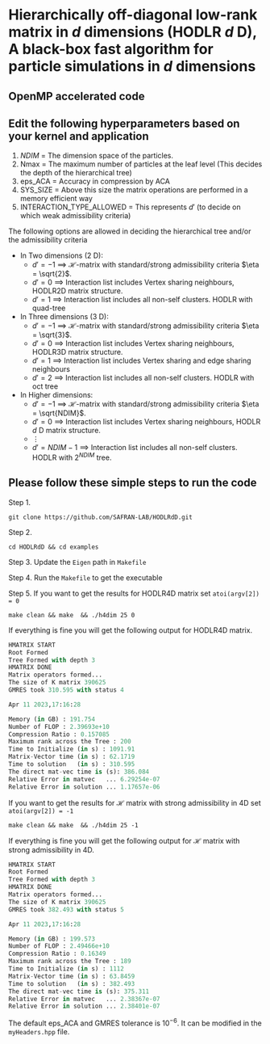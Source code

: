 # Hierarchically off-diagonal low-rank matrix in $d$ dimensions (HODLR $d$ D), A black-box fast algorithm for particle simulations in $d$ dimensions

## OpenMP accelerated code 

## Edit the following hyperparameters based on your kernel and application

1) $NDIM$ = The dimension space of the particles.  
1) Nmax = The maximum number of particles at the leaf level (This decides the depth of the hierarchical tree)  
3) eps_ACA = Accuracy in compression by ACA  
4) SYS_SIZE = Above this size the matrix operations are performed in a memory efficient way
5) INTERACTION_TYPE_ALLOWED = This represents $d'$ (to decide on which weak admissibility criteria)

The following options are allowed in deciding the hierarchical tree and/or the admissibility criteria

- In Two dimensions ($2$ D):  
  - $d' = -1$ $\implies$ $\mathcal{H}$-matrix with standard/strong admissibility criteria $\eta = \sqrt{2}$.
  - $d' = 0$ $\implies$ Interaction list includes Vertex sharing neighbours, HODLR2D matrix structure.
  - $d' = 1$ $\implies$ Interaction list includes all non-self clusters. HODLR with quad-tree
- In Three dimensions ($3$ D):
  - $d' = -1$ $\implies$ $\mathcal{H}$-matrix with standard/strong admissibility criteria $\eta = \sqrt{3}$.
  - $d' = 0$ $\implies$ Interaction list includes Vertex sharing neighbours, HODLR3D matrix structure.
  - $d' = 1$ $\implies$ Interaction list includes Vertex sharing and edge sharing neighbours
  - $d' = 2$ $\implies$ Interaction list includes all non-self clusters. HODLR with oct tree
- In Higher dimensions:
  - $d' = -1$ $\implies$ $\mathcal{H}$-matrix with standard/strong admissibility criteria $\eta = \sqrt{NDIM}$.
  - $d' = 0$ $\implies$ Interaction list includes Vertex sharing neighbours, HODLR $d$ D matrix structure.
  - $\vdots$
  - $d' = NDIM-1$ $\implies$ Interaction list includes all non-self clusters. HODLR with $2^{NDIM}$ tree.

## Please follow these simple steps to run the code

Step 1.

```
git clone https://github.com/SAFRAN-LAB/HODLRdD.git
```

Step 2.

```
cd HODLRdD && cd examples
```

Step 3.
Update the `Eigen` path in `Makefile`

Step 4.
Run the `Makefile` to get the executable

Step 5.
If you want to get the results for HODLR4D matrix set `atoi(argv[2]) = 0`

```
make clean && make  && ./h4dim 25 0
```

If everything is fine you will get the following output for HODLR4D matrix.

```python
HMATRIX START
Root Formed
Tree Formed with depth 3
HMATRIX DONE
Matrix operators formed...
The size of K matrix 390625
GMRES took 310.595 with status 4

Apr 11 2023,17:16:28

Memory (in GB) : 191.754
Number of FLOP : 2.39693e+10
Compression Ratio : 0.157085
Maximum rank across the Tree : 200
Time to Initialize (in s) : 1091.91
Matrix-Vector time (in s) : 62.1719
Time to solution   (in s) : 310.595
The direct mat-vec time is (s): 386.084
Relative Error in matvec   ... 6.29254e-07
Relative Error in solution ... 1.17657e-06
```

If you want to get the results for $\mathcal{H}$ matrix with strong admissibility in 4D set `atoi(argv[2]) = -1`

```
make clean && make  && ./h4dim 25 -1
```

If everything is fine you will get the following output for $\mathcal{H}$ matrix with strong admissibility in 4D.

```python
HMATRIX START
Root Formed
Tree Formed with depth 3
HMATRIX DONE
Matrix operators formed...
The size of K matrix 390625
GMRES took 382.493 with status 5

Apr 11 2023,17:16:28

Memory (in GB) : 199.573
Number of FLOP : 2.49466e+10
Compression Ratio : 0.16349
Maximum rank across the Tree : 189
Time to Initialize (in s) : 1112
Matrix-Vector time (in s) : 63.8459
Time to solution   (in s) : 382.493
The direct mat-vec time is (s): 375.311
Relative Error in matvec   ... 2.38367e-07
Relative Error in solution ... 2.38401e-07
```

The default eps_ACA and GMRES tolerance is $10^{-6}$. It can be modified in the `myHeaders.hpp` file.
